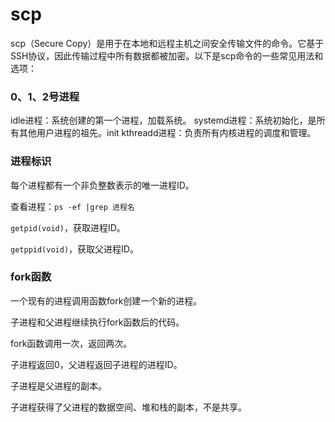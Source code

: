 # scp
scp（Secure Copy）是用于在本地和远程主机之间安全传输文件的命令。它基于SSH协议，因此传输过程中所有数据都被加密。以下是scp命令的一些常见用法和选项：
### 0、1、2号进程
idle进程：系统创建的第一个进程，加载系统。
systemd进程：系统初始化，是所有其他用户进程的祖先。init
kthreadd进程：负责所有内核进程的调度和管理。
### 进程标识
每个进程都有一个非负整数表示的唯一进程ID。

查看进程：```ps -ef |grep 进程名```

```getpid(void)```，获取进程ID。

```getppid(void)```，获取父进程ID。
### fork函数
一个现有的进程调用函数fork创建一个新的进程。

子进程和父进程继续执行fork函数后的代码。

fork函数调用一次，返回两次。

子进程返回0，父进程返回子进程的进程ID。

子进程是父进程的副本。

子进程获得了父进程的数据空间、堆和栈的副本，不是共享。
